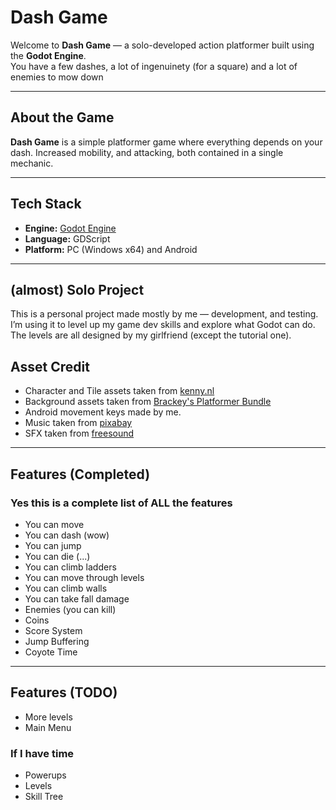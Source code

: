 # Dash Game

Welcome to **Dash Game** — a solo-developed action platformer built using the **Godot Engine**.  
You have a few dashes, a lot of ingenuinety (for a square) and a lot of enemies to mow down

---

## About the Game

**Dash Game** is a simple platformer game where everything depends on your dash.
Increased mobility, and attacking, both contained in a single mechanic.

---

## Tech Stack

- **Engine:** [Godot Engine](https://godotengine.org/)
- **Language:** GDScript
- **Platform:** PC (Windows x64) and Android

---

## (almost) Solo Project

This is a personal project made mostly by me — development, and testing.  
I’m using it to level up my game dev skills and explore what Godot can do.
The levels are all designed by my girlfriend (except the tutorial one).

## Asset Credit

- Character and Tile assets taken from [kenny.nl](https://kenney.nl/assets)
- Background assets taken from  [Brackey's Platformer Bundle](https://brackeysgames.itch.io/brackeys-platformer-bundle)
- Android movement keys made by me.
- Music taken from [pixabay](https://pixabay.com/sound-effects/8bit-music-for-game-68698/)
- SFX taken from [freesound](https://freesound.org/)

---

## Features (Completed)

### Yes this is a complete list of ALL the features

- You can move
- You can dash (wow)
- You can jump
- You can die (...)
- You can climb ladders
- You can move through levels
- You can climb walls
- You can take fall damage
- Enemies (you can kill)
- Coins
- Score System
- Jump Buffering
- Coyote Time

---

## Features (TODO)

- More levels
- Main Menu

### If I have time

- Powerups
- Levels
- Skill Tree
  
